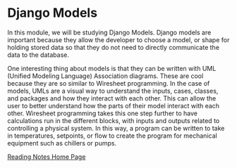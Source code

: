 # Django Models

In this module, we will be studying Django Models. Django models are important because they allow the developer to choose a model, or shape for holding stored data so that they do not need to directly communicate the data to the database. 

One interesting thing about models is that they can be written with UML (Unified Modeling Language) Association diagrams. These are cool because they are so similar to Wiresheet programming. In the case of models, UMLs are a visual way to understand the inputs, cases, classes, and packages and how they interact with each other. This can allow the user to better understand how the parts of their model interact with each other. Wiresheet programming takes this one step further to have calculations run in the different blocks, with inputs and outputs related to controlling a physical system. In this way, a program can be written to take in temperatures, setpoints, or flow to create the program for mechanical equipment such as chillers or pumps.

[Reading Notes Home Page](README.md)